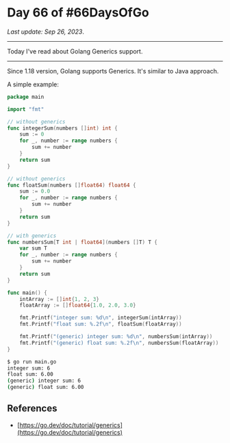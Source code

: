 # Day 66 of #66DaysOfGo

_Last update:  Sep 26, 2023_.

---

Today I've read about Golang Generics support.

---

Since 1.18 version, Golang supports Generics. It's similar to Java approach.

A simple example:

```go
package main

import "fmt"

// without generics
func integerSum(numbers []int) int {
    sum := 0
    for _, number := range numbers {
        sum += number
    }
    return sum
}

// without generics
func floatSum(numbers []float64) float64 {
    sum := 0.0
    for _, number := range numbers {
        sum += number
    }
    return sum
}

// with generics
func numbersSum[T int | float64](numbers []T) T {
    var sum T
    for _, number := range numbers {
        sum += number
    }
    return sum
}

func main() {
    intArray := []int{1, 2, 3}
    floatArray := []float64{1.0, 2.0, 3.0}

    fmt.Printf("integer sum: %d\n", integerSum(intArray))
    fmt.Printf("float sum: %.2f\n", floatSum(floatArray))

    fmt.Printf("(generic) integer sum: %d\n", numbersSum(intArray))
    fmt.Printf("(generic) float sum: %.2f\n", numbersSum(floatArray))
}
```

```bash
$ go run main.go
integer sum: 6
float sum: 6.00
(generic) integer sum: 6
(generic) float sum: 6.00
```

## References

- [https://go.dev/doc/tutorial/generics](https://go.dev/doc/tutorial/generics)
